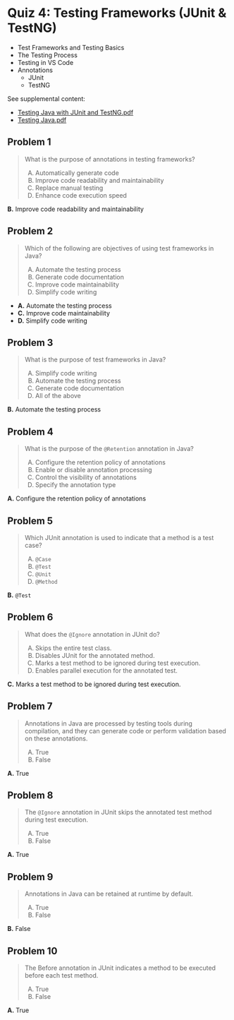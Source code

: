 <style type="text/css">ol { list-style-type: upper-alpha; }</style>

# Quiz 4: Testing Frameworks (JUnit & TestNG)

- Test Frameworks and Testing Basics
- The Testing Process
- Testing in VS Code
- Annotations
  - JUnit
  - TestNG

See supplemental content:

- [Testing Java with JUnit and TestNG.pdf](https://github.com/hendraanggrian/IIT-ITM510/blob/assets/lect3_2.pdf)
- [Testing Java.pdf](https://github.com/hendraanggrian/IIT-ITM510/blob/assets/lect3_1.pdf)

## Problem 1

> What is the purpose of annotations in testing frameworks?
>
> 1.  Automatically generate code
> 1.  Improve code readability and maintainability
> 1.  Replace manual testing
> 1.  Enhance code execution speed

**B.** Improve code readability and maintainability

## Problem 2

> Which of the following are objectives of using test frameworks in Java?
>
> 1.  Automate the testing process
> 1.  Generate code documentation
> 1.  Improve code maintainability
> 1.  Simplify code writing

- **A.** Automate the testing process
- **C.** Improve code maintainability
- **D.** Simplify code writing

## Problem 3

> What is the purpose of test frameworks in Java?
>
> 1.  Simplify code writing
> 1.  Automate the testing process
> 1.  Generate code documentation
> 1.  All of the above

**B.** Automate the testing process

## Problem 4

> What is the purpose of the `@Retention` annotation in Java?
>
> 1.  Configure the retention policy of annotations
> 1.  Enable or disable annotation processing
> 1.  Control the visibility of annotations
> 1.  Specify the annotation type

**A.** Configure the retention policy of annotations

## Problem 5

> Which JUnit annotation is used to indicate that a method is a test case?
>
> 1.  `@Case`
> 1.  `@Test`
> 1.  `@Unit`
> 1.  `@Method`

**B.** `@Test`

## Problem 6

> What does the `@Ignore` annotation in JUnit do?
>
> 1.  Skips the entire test class.
> 1.  Disables JUnit for the annotated method.
> 1.  Marks a test method to be ignored during test execution.
> 1.  Enables parallel execution for the annotated test.

**C.** Marks a test method to be ignored during test execution.

## Problem 7

> Annotations in Java are processed by testing tools during compilation, and
  they can generate code or perform validation based on these annotations.
>
> 1.  True
> 1.  False

**A.** True

## Problem 8

> The `@Ignore` annotation in JUnit skips the annotated test method during test
  execution.
>
> 1.  True
> 1.  False

**A.** True

## Problem 9

> Annotations in Java can be retained at runtime by default.
>
> 1.  True
> 1.  False

**B.** False

## Problem 10

> The Before annotation in JUnit indicates a method to be executed before each
  test method.
>
> 1.  True
> 1.  False

**A.** True
